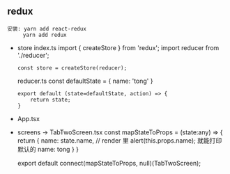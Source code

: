 ##  redux
    安装: yarn add react-redux
         yarn add redux

  - store
    index.ts
        import { createStore } from 'redux';
        import reducer from './reducer';

        const store = createStore(reducer);

    reducer.ts
        const defaultState = {
            name: 'tong'
        }

        export default (state=defaultState, action) => {
            return state;
        } 


  - App.tsx 
    <Provider store={store}>
          <Navigation colorScheme={colorScheme} />
          <StatusBar />
    </Provider>


  - screens -> TabTwoScreen.tsx
    const mapStateToProps = (state:any) => {
        return {
            name: state.name,          // render 里 alert(this.props.name); 就能打印默认的 name: tong
        }
    }

    export default connect(mapStateToProps, null)(TabTwoScreen);